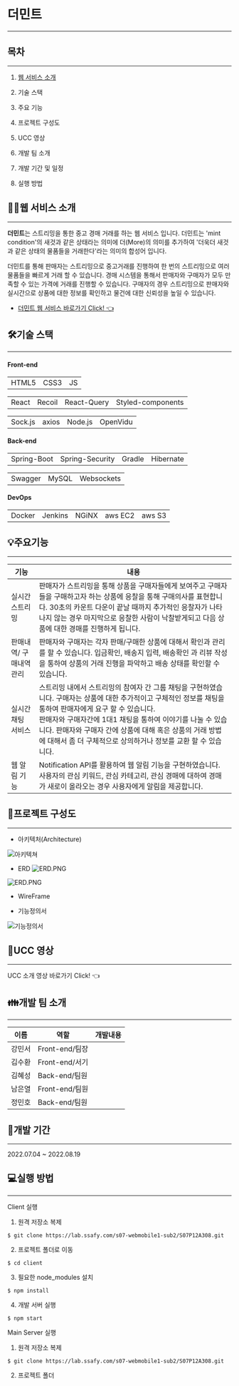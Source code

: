 # 더민트

---

## 목차

-----

1. [웹 서비스 소개](##웹-서비스-소개)

2. 기술 스택

3. 주요 기능

4. 프로젝트 구성도

5. UCC 영상

6. 개발 팀 소개

7. 개발 기간 및 일정

8. 실행 방법

## 🙋‍♀️웹 서비스 소개

-----

**더민트**는 스트리밍을 통한 중고 경매 거래를 하는 웹 서비스 입니다. 더민트는 'mint condition'의 새것과 같은 상태라는 의미에 더(More)의 의미를 추가하여 '더욱더 새것과 같은 상태의 물품들을 거래한다'라는 의미의 합성어 입니다. 

더민트를 통해 판매자는 스트리밍으로 중고거래를 진행하여 한 번의 스트리밍으로 여러 물품들을 빠르게 거래 할 수 있습니다.  경매 시스템을 통해서 판매자와 구매자가 모두 만족할 수 있는 가격에 거래를 진행할 수 있습니다. 구매자의 경우 스트리밍으로 판매자와 실시간으로 상품에 대한 정보를 확인하고 물건에 대한 신뢰성을 높일 수 있습니다.

- [더민트 웹 서비스 바로가기 Click! 👈](https://i7a308.p.ssafy.io/)

## 🛠기술 스택

-------

#### Front-end

|       |      |     |
| ----- | ---- | --- |
| HTML5 | CSS3 | JS  |

|       |        |             |                   |
| ----- | ------ | ----------- | ----------------- |
| React | Recoil | React-Query | Styled-components |

|         |       |         |          |
| ------- | ----- | ------- | -------- |
| Sock.js | axios | Node.js | OpenVidu |

#### Back-end

|             |                 |        |           |
| ----------- | --------------- | ------ | --------- |
| Spring-Boot | Spring-Security | Gradle | Hibernate |

|         |       |            |
| ------- | ----- | ---------- |
| Swagger | MySQL | Websockets |

#### DevOps

|        |         |       |         |        |
| ------ | ------- | ----- | ------- | ------ |
| Docker | Jenkins | NGiNX | aws EC2 | aws S3 |

## 💡주요기능

-------

| 기능            | 내용                                                                                                                                                                                                            |
| ------------- | ------------------------------------------------------------------------------------------------------------------------------------------------------------------------------------------------------------- |
| 실시간 스트리밍      | 판매자가 스트리밍을 통해 상품을 구매자들에게 보여주고 구매자들을 구매하고자 하는 상품에 응찰을 통해 구매의사를 표현합니다. 30초의 카운트 다운이 끝날 때까지 추가적인 응찰자가 나타나지 않는 경우 마지막으로 응찰한 사람이 낙찰받게되고 다음 상품에 대한 경매를 진행하게 됩니다.                                                    |
| 판매내역/ 구매내역 관리 | 판매자와 구매자는 각자 판매/구매한 상품에 대해서 확인과 관리를 할 수 있습니다. 입금확인, 배송지 입력, 배송확인 과 리뷰 작성을 통하여 상품의 거래 진행을 파악하고 배송 상태를 확인할 수 있습니다.                                                                                              |
| 실시간 채팅 서비스    | 스트리밍 내에서 스트리밍의 참여자 간 그룹 채팅을 구현하였습니다. 구매자는 상품에 대한 추가적이고 구체적인 정보를 채팅을 통하여 판매자에게 요구 할 수 있습니다.  <br/>판매자와 구매자간에 1대1 채팅을 통하여 이야기를 나눌 수 있습니다. 판매자와 구매자 간에 상품에 대해 혹은 상품의 거래 방법에 대해서 좀 더 구체적으로 상의하거나 정보를 교환 할 수 있습니다. |
| 웹 알림 기능       | Notification API를 활용하여 웹 알림 기능을 구현하였습니다. 사용자의 관심 키워드, 관심 카테고리, 관심 경매에 대하여 경매가 새로이 올라오는 경우 사용자에게 알림을 제공합니다.                                                                                                    |

## 📂프로젝트 구성도

-----

- 아키텍처(Architecture)

![아키텍쳐](/uploads/d4e66e49e6b323f534e923ed42deee18/아키텍쳐.png)

- ERD
![ERD.PNG](/uploads/061557c0488fdf06b22a7fcf7b5a14ef/ERD.PNG.png)

![ERD.PNG](/uploads/061557c0488fdf06b22a7fcf7b5a14ef/ERD.PNG.png)

- WireFrame

- 기능정의서

![기능정의서](/uploads/94527793415fbc02aa2abce9f8f452a4/기능정의서.gif)

## 🎥UCC 영상

-----

UCC 소개 영상 바로가기 Click! 👈

## 👪개발 팀 소개

------

| 이름  | 역할           | 개발내용 |
| --- | ------------ | ---- |
| 강민서 | Front-end/팀장 |      |
| 김수환 | Front-end/서기 |      |
| 김혜성 | Back-end/팀원  |      |
| 남은열 | Front-end/팀원 |      |
| 정민호 | Back-end/팀원  |      |

## 📅개발 기간

----------

2022.07.04 ~ 2022.08.19

## 💻실행 방법

------

Client 실행

1. 원격 저장소 복제

```git
$ git clone https://lab.ssafy.com/s07-webmobile1-sub2/S07P12A308.git
```

2. 프로젝트 폴더로 이동

```git
$ cd client
```

3. 필요한 node_modules 설치

```git
$ npm install
```

4. 개발 서버 실행

```git
$ npm start
```

Main Server 실행

1. 원격 저장소 복제

```git
$ git clone https://lab.ssafy.com/s07-webmobile1-sub2/S07P12A308.git
```

2. 프로젝트 폴더 
